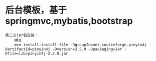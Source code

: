 # 后台模板，基于springmvc,mybatis,bootstrap

```
第三方jar包安装：
    拼音
    mvn install:install-file -DgroupId=net.sourceforge.pinyin4j -DartifactId=pinyin4j -Dversion=2.5.0 -Dpackaging=jar -Dfile=lib/pinyin4j-2.5.0.jar
```

